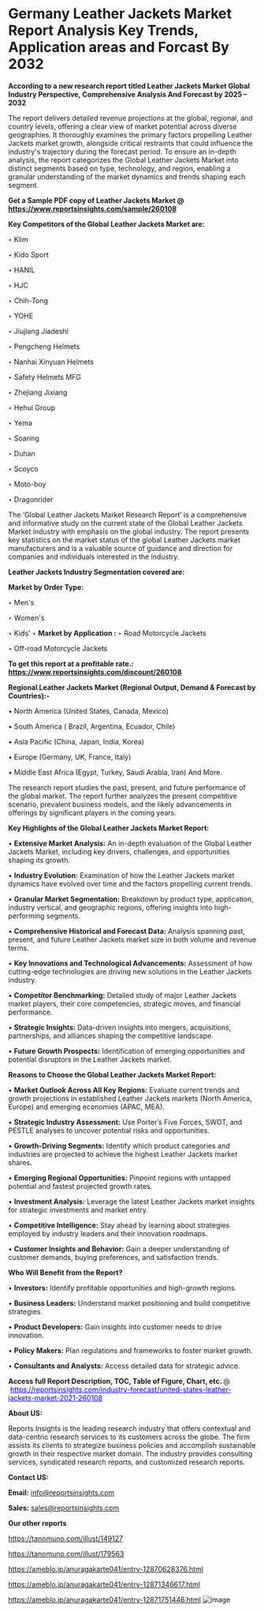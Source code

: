 # Germany Leather Jackets Market Report Analysis Key Trends, Application areas and Forcast By 2032

<strong>According to a new research report titled Leather Jackets Market Global Industry Perspective, Comprehensive Analysis And Forecast by 2025 – 2032</strong>

The report delivers detailed revenue projections at the global, regional, and country levels, offering a clear view of market potential across diverse geographies. It thoroughly examines the primary factors propelling Leather Jackets market growth, alongside critical restraints that could influence the industry's trajectory during the forecast period. To ensure an in-depth analysis, the report categorizes the Global Leather Jackets Market into distinct segments based on type, technology, and region, enabling a granular understanding of the market dynamics and trends shaping each segment.

<strong>Get a Sample PDF copy of Leather Jackets Market </strong><strong>@<a href=https://www.reportsinsights.com/sample/260108 style=color:#0000ff;> https://www.reportsinsights.com/sample/260108</a></strong></font>

<strong>Key Competitors of the Global Leather Jackets Market are:</strong>

‣ Klim

‣ Kido Sport

‣ HANIL

‣ HJC

‣ Chih-Tong

‣ YOHE

‣ Jiujiang Jiadeshi

‣ Pengcheng Helmets

‣ Nanhai Xinyuan Helmets

‣ Safety Helmets MFG

‣ Zhejiang Jixiang

‣ Hehui Group

‣ Yema

‣ Soaring

‣ Duhan

‣ Scoyco

‣ Moto-boy

‣ Dragonrider

The ‘Global Leather Jackets Market Research Report’ is a comprehensive and informative study on the current state of the Global Leather Jackets Market industry with emphasis on the global industry. The report presents key statistics on the market status of the global Leather Jackets market manufacturers and is a valuable source of guidance and direction for companies and individuals interested in the industry.

<strong>Leather Jackets Industry Segmentation covered are:</strong>

<strong>Market by Order Type: </strong>

‣ Men&#39;s

‣ Women&#39;s

‣ Kids&#39;
‣ 
<strong>Market by Application :</strong>
‣ Road Motorcycle Jackets

‣ Off-road Motorcycle Jackets

<strong>To get this report at a profitable rate.: <a href=https://www.reportsinsights.com/discount/260108 style=color:#0000ff;>https://www.reportsinsights.com/discount/260108</a></strong></font>

<strong>Regional Leather Jackets Market (Regional Output, Demand &amp; Forecast by Countries):-</strong>

• North America (United States, Canada, Mexico)

• South America ( Brazil, Argentina, Ecuador, Chile)

• Asia Pacific (China, Japan, India, Korea)

• Europe (Germany, UK, France, Italy)

• Middle East Africa (Egypt, Turkey, Saudi Arabia, Iran) And More.

The research report studies the past, present, and future performance of the global market. The report further analyzes the present competitive scenario, prevalent business models, and the likely advancements in offerings by significant players in the coming years.

<strong>Key Highlights of the Global Leather Jackets Market Report:</strong>

• <strong>Extensive Market Analysis:</strong> An in-depth evaluation of the Global Leather Jackets Market, including key drivers, challenges, and opportunities shaping its growth.

• <strong>Industry Evolution:</strong> Examination of how the Leather Jackets market dynamics have evolved over time and the factors propelling current trends.

• <strong>Granular Market Segmentation:</strong> Breakdown by product type, application, industry vertical, and geographic regions, offering insights into high-performing segments.

• <strong>Comprehensive Historical and Forecast Data:</strong> Analysis spanning past, present, and future Leather Jackets market size in both volume and revenue terms.

• <strong>Key Innovations and Technological Advancements:</strong> Assessment of how cutting-edge technologies are driving new solutions in the Leather Jackets industry.

• <strong>Competitor Benchmarking:</strong> Detailed study of major Leather Jackets market players, their core competencies, strategic moves, and financial performance.

• <strong>Strategic Insights:</strong> Data-driven insights into mergers, acquisitions, partnerships, and alliances shaping the competitive landscape.

• <strong>Future Growth Prospects:</strong> Identification of emerging opportunities and potential disruptors in the Leather Jackets market.

<strong>Reasons to Choose the Global Leather Jackets Market Report:</strong>

• <strong>Market Outlook Across All Key Regions:</strong> Evaluate current trends and growth projections in established Leather Jackets markets (North America, Europe) and emerging economies (APAC, MEA).

• <strong>Strategic Industry Assessment:</strong> Use Porter’s Five Forces, SWOT, and PESTLE analyses to uncover potential risks and opportunities.

• <strong>Growth-Driving Segments:</strong> Identify which product categories and industries are projected to achieve the highest Leather Jackets market shares.

• <strong>Emerging Regional Opportunities:</strong> Pinpoint regions with untapped potential and fastest projected growth rates.

• <strong>Investment Analysis:</strong> Leverage the latest Leather Jackets market insights for strategic investments and market entry.

• <strong>Competitive Intelligence:</strong> Stay ahead by learning about strategies employed by industry leaders and their innovation roadmaps.

• <strong>Customer Insights and Behavior:</strong> Gain a deeper understanding of customer demands, buying preferences, and satisfaction trends.

<strong>Who Will Benefit from the Report?</strong>

• <strong>Investors:</strong> Identify profitable opportunities and high-growth regions.

• <strong>Business Leaders:</strong> Understand market positioning and build competitive strategies.

• <strong>Product Developers:</strong> Gain insights into customer needs to drive innovation.

• <strong>Policy Makers:</strong> Plan regulations and frameworks to foster market growth.

• <strong>Consultants and Analysts:</strong> Access detailed data for strategic advice.
</ul>
<strong>Access full Report Description, TOC, Table of Figure, Chart, etc. </strong>@  <a href=https://reportsinsights.com/industry-forecast/united-states-leather-jackets-market-2021-260108 style=color:#0000ff;>https://reportsinsights.com/industry-forecast/united-states-leather-jackets-market-2021-260108</a></font>

<strong><strong>About US</strong>:</strong>

Reports Insights is the leading research industry that offers contextual and data-centric research services to its customers across the globe. The firm assists its clients to strategize business policies and accomplish sustainable growth in their respective market domain. The industry provides consulting services, syndicated research reports, and customized research reports.

<strong>Contact US:</strong>

<p class=""""><b>Email:</b> <a href=mailto:info@reportsinsights.com>info@reportsinsights.com</a></p>
<p class=""""><b>Sales:</b> <a href=mailto:sales@reportsinsights.com>sales@reportsinsights.com</a></p>

<strong>Our other reports</strong>

<a href=https://tanomuno.com/illust/149127>https://tanomuno.com/illust/149127</a>

<a href=https://tanomuno.com/illust/179563>https://tanomuno.com/illust/179563</a>

<a href=https://ameblo.jp/anuragakarte041/entry-12870628376.html>https://ameblo.jp/anuragakarte041/entry-12870628376.html</a>

<a href=https://ameblo.jp/anuragakarte041/entry-12871346617.html>https://ameblo.jp/anuragakarte041/entry-12871346617.html</a>

<a href=https://ameblo.jp/anuragakarte041/entry-12871751446.html>https://ameblo.jp/anuragakarte041/entry-12871751446.html</a>
![image](https://github.com/user-attachments/assets/bbd2bfc0-ef0b-4670-aad1-99549a453aaf)
